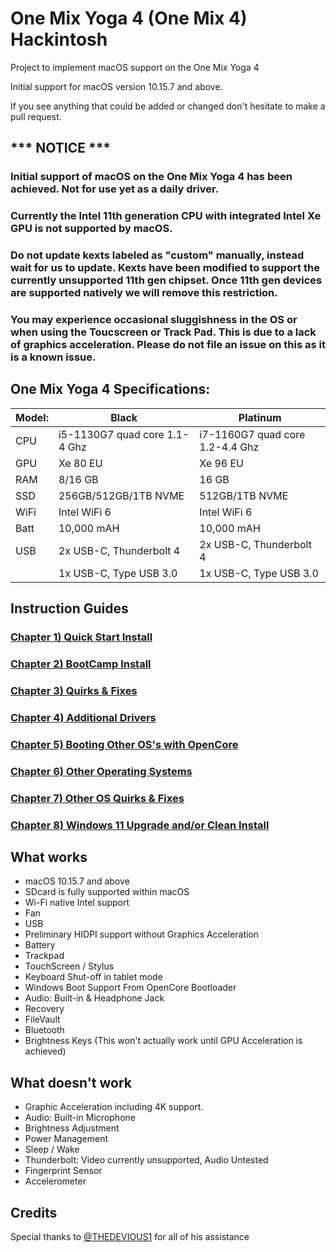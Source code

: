 # One Mix Yoga 4 (One Mix 4) Hackintosh
Project to implement macOS support on the One Mix Yoga 4

Initial support for macOS version 10.15.7 and above.

If you see anything that could be added or changed don't hesitate to make a pull request.


## *** NOTICE ***
### Initial support of macOS on the One Mix Yoga 4 has been achieved. Not for use yet as a daily driver. 
### Currently the Intel 11th generation CPU with integrated Intel Xe GPU is not supported by macOS.
### Do not update kexts labeled as "custom" manually, instead wait for us to update. Kexts have been modified to support the currently unsupported 11th gen chipset. Once 11th gen devices are supported natively we will remove this restriction.
### You may experience occasional sluggishness in the OS or when using the Toucscreen or Track Pad. This is due to a lack of graphics acceleration. Please do not file an issue on this as it is a known issue. 

## One Mix Yoga 4 Specifications:

| Model: | Black | Platinum |
|---|----------|----------|
|CPU| i5-1130G7 quad core 1.1-4 Ghz| i7-1160G7 quad core 1.2-4.4 Ghz|
|GPU| Xe 80 EU | Xe 96 EU |
|RAM| 8/16 GB | 16 GB |
|SSD| 256GB/512GB/1TB NVME | 512GB/1TB NVME |
|WiFi| Intel WiFi 6 | Intel WiFi 6 |
|Batt| 10,000 mAH | 10,000 mAH |
|USB| 2x USB-C, Thunderbolt 4 | 2x USB-C, Thunderbolt 4 |
|   | 1x USB-C, Type USB 3.0 | 1x USB-C, Type USB 3.0 |



## Instruction Guides

### [Chapter 1) Quick Start Install](https://github.com/balopez83/One_Mix_Yoga_4_Hackintosh/blob/main/1-QuickStart.md)
### [Chapter 2) BootCamp Install](https://github.com/balopez83/One_Mix_Yoga_4_Hackintosh/blob/main/2-BootCamp.md)
### [Chapter 3) Quirks & Fixes](https://github.com/balopez83/One_Mix_Yoga_4_Hackintosh/blob/main/3-quirks&fixes.md)
### [Chapter 4) Additional Drivers](https://github.com/balopez83/One_Mix_Yoga_4_Hackintosh/blob/main/4-drivers.md)
### [Chapter 5) Booting Other OS's with OpenCore](https://github.com/balopez83/One_Mix_Yoga_4_Hackintosh/blob/main/5-OtherOS%26OC.md)
### [Chapter 6) Other Operating Systems](https://github.com/balopez83/One_Mix_Yoga_4_Hackintosh/blob/main/6-OtherOS.md)
### [Chapter 7) Other OS Quirks & Fixes](https://github.com/balopez83/One_Mix_Yoga_4_Hackintosh/blob/main/7-OtherOSquirks&fixes.md)
### [Chapter 8) Windows 11 Upgrade and/or Clean Install](https://github.com/balopez83/One_Mix_Yoga_4_Hackintosh/blob/main/8-Windows-11.md)


## What works 

- macOS 10.15.7 and above
- SDcard is fully supported within macOS
- Wi-Fi native Intel support
- Fan
- USB
- Preliminary HIDPI support without Graphics Acceleration
- Battery
- Trackpad
- TouchScreen / Stylus
- Keyboard Shut-off in tablet mode
- Windows Boot Support From OpenCore Bootloader
- Audio: Built-in & Headphone Jack
- Recovery
- FileVault
- Bluetooth
- Brightness Keys (This won't actually work until GPU Acceleration is achieved)



## What doesn't work

- Graphic Acceleration including 4K support.
- Audio: Built-in Microphone
- Brightness Adjustment
- Power Management
- Sleep / Wake
- Thunderbolt: Video currently unsupported, Audio Untested
- Fingerprint Sensor
- Accelerometer


## Credits
Special thanks to [@THEDEVIOUS1](https://github.com/THEDEVIOUS1/CHUWI-MINIBOOK-HACKINTOSH) for all of his assistance <br>
